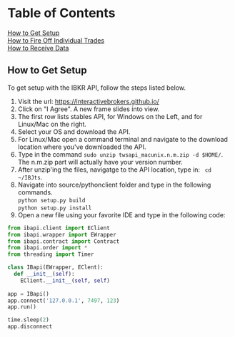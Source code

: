 # Table of Contents  
  
[How to Get Setup](#setup)  
[How to Fire Off Individual Trades](#firetrades)  
[How to Receive Data](#receivedata)  
  
## How to Get Setup  
  
To get setup with the IBKR API, follow the steps listed below.  

1. Visit the url: https://interactivebrokers.github.io/  
2. Click on "I Agree". A new frame slides into view.  
3. The first row lists stables API, for Windows on the Left, and for Linux/Mac on the right.  
4. Select your OS and download the API.  
5. For Linux/Mac open a command terminal and navigate to the download location where you've downloaded the API.  
6. Type in the command `sudo unzip twsapi_macunix.n.m.zip -d $HOME/`. The n.m.zip part will actually have your version number.  
7. After unzip'ing the files, navigatge to the API location, type in: ` cd ~/IBJts`.  
8. Navigate into source/pythonclient folder and type in the following commands.  
`python setup.py build`  
`python setup.py install`  
9. Open a new file using your favorite IDE and type in the following code:  
```python  
from ibapi.client import EClient
from ibapi.wrapper import EWrapper
from ibapi.contract import Contract
from ibapi.order import *
from threading import Timer

class IBapi(EWrapper, EClent):
  def __init__(self):
    EClient.__init__(self, self)
    
app = IBapi()
app.connect('127.0.0.1', 7497, 123)
app.run()

time.sleep(2)
app.disconnect
```
